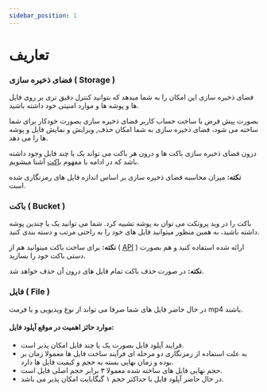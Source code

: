 ```yaml
---
sidebar_position: 1
---
```


# تعاریف

### فضای ذخیره سازی ( Storage )

فضای ذخیره سازی این امکان را به شما میدهد که بتوانید کنترل دقیق تری بر روی فایل ها و پوشه ها و موارد امنیتی خود داشته
باشید.

بصورت پیش فرض با ساخت حساب کاربر فضای ذخیره سازی بصورت خودکار برای شما ساخته می شود، فضای ذخیره سازی به شما امکان
حذف, ویرایش و نمایش فایل و پوشه ها را می دهد.

درون فضای ذخیره سازی باکت ها و درون هر باکت می تواند یک یا چند فایل وجود
داشته باشد که در ادامه با مفهوم
[باکت](#باکت--bucket-)
آشنا میشویم.

**نکته:** میزان محاسبه فضای ذخیره سازی بر اساس اندازه فایل های رمزنگاری شده است.

### باکت ( Bucket )

باکت را در وید پروتکت می توان به پوشه تشبیه کرد. شما می توانید یک یا چندین پوشه داشته باشید، به همین منظور میتوانید فایل
های خود را
به راحتی مرتب و دسته بندی کنید.

**نکته:** برای ساخت باکت میتوانید هم از  (
[API](./developers#ساخت-باکت)
) ارائه شده استفاده کنید و هم بصورت دستی باکت خود را بسازید.

**نکته:** در صورت حذف باکت تمام فایل های درون آن حذف خواهد شد.

### فایل ( File )

در حال حاضر فایل های شما صرفا می تواند از نوع ویدیویی و با فرمت mp4 باشند.

#### موارد حائز اهمیت در موقع آپلود فایل:

* فرایند آپلود فایل بصورت یک یا چند فایل امکان پذیر است.
* به علت استفاده از رمزنگاری دو مرحله ای فرآیند ساخت فایل ها معمولا زمان بر بوده و زمان نهایی بسته به حجم و کیفیت فایل
  ها دارد.
* حجم نهایی فایل های ساخته شده معمولا ۳ برابر حجم اصلی فایل است.
* در حال حاضر آپلود فایل با حداکثر حجم ۱ گیگابایت امکان پذیر می باشد.
